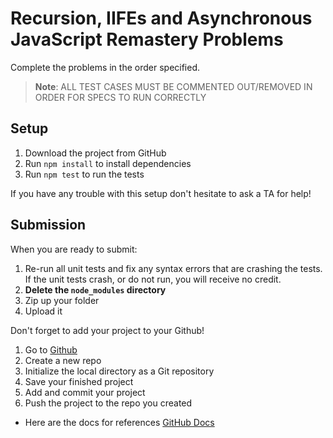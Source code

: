 # Recursion, IIFEs and Asynchronous JavaScript Remastery Problems

Complete the problems in the order specified.

> **Note**: ALL TEST CASES MUST BE COMMENTED OUT/REMOVED IN ORDER FOR SPECS TO
> RUN CORRECTLY

## Setup

1. Download the project from GitHub
2. Run `npm install` to install dependencies
3. Run `npm test` to run the tests

If you have any trouble with this setup don't hesitate to ask a TA for help!

## Submission

When you are ready to submit:

1. Re-run all unit tests and fix any syntax errors that are crashing the tests.
   If the unit tests crash, or do not run, you will receive no credit.
2. **Delete the `node_modules` directory**
3. Zip up your folder
4. Upload it

Don't forget to add your project to your Github!

1. Go to [Github][github]
2. Create a new repo
3. Initialize the local directory as a Git repository
4. Save your finished project
5. Add and commit your project
6. Push the project to the repo you created

- Here are the docs for references [GitHub Docs][GitHub Docs]

[github]: https://github.com/
[GitHub Docs]: https://docs.github.com/en/free-pro-team@latest/github/importing-your-projects-to-github/adding-an-existing-project-to-github-using-the-command-line
